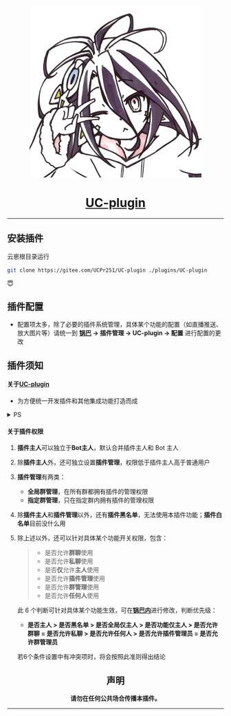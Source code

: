 <div align="center">

<p align="center">
  <a href="https://mzh.moegirl.org.cn/%E4%BC%91%E6%AF%94%C2%B7%E5%A4%9A%E6%8B%89">
    <img width="400" src="./resources/xiubi1.jpg" title="她真好看">
  </a>
</p>

# [UC-plugin](https://gitee.com/UCPr251/UC-plugin)

</div>

---

## 安装插件

云崽根目录运行

```Bash
git clone https://gitee.com/UCPr251/UC-plugin ./plugins/UC-plugin
```

:innocent:

<!-- ## 插件功能

- 可见#UC帮助（还没做emmmmm……）

#### [群开关Bot](./apps/switchBot.js) -->

<div align="center">

</div>

## 插件配置

- 配置项太多，除了必要的插件系统管理，具体某个功能的配置（如直播推送、放大图片等）请统一到 **[锅巴](https://gitee.com/guoba-yunzai/guoba-plugin) → 插件管理 → UC-plugin → 配置** 进行配置的更改

## 插件须知

#### 关于[UC-plugin](#uc-plugin测试)

- 为方便统一开发插件和其他集成功能打造而成

<details>
<summary>PS</summary>

~~给大家介绍一下，这是我老婆：~~:innocent:

<p align="center">
  <a href="https://www.bilibili.com/read/cv13428981?spm_id_from=333.999.0.0">
    <img width="400" src="./resources/xiubi2.jpg" title="她真好看">
  </a>
</p>

~~都 3202 年了，[游戏人生](https://www.bilibili.com/bangumi/play/ep4371?spm_id_from=333.337.0.0 "游戏人生")第 2 季啥时候才能出啊~~

</details>

#### 关于插件权限

1. **插件主人**可以独立于**Bot主人**，默认合并插件主人和 Bot 主人
2. 除**插件主人**外，还可独立设置**插件管理**，权限低于插件主人高于普通用户
3. **插件管理**有两类：
   - **全局群管理**，在所有群都拥有插件的管理权限
   - **指定群管理**，只在指定群内拥有插件的管理权限
4. 除**插件主人**和**插件管理**以外，还有**插件黑名单**，无法使用本插件功能；**插件白名单**目前没什么用
5. 除上述以外，还可以针对具体某个功能开关权限，包含：

   > - 是否允许**群聊**使用
   > - 是否允许**私聊**使用
   > - 是否**仅**允许**主人**使用
   > - 是否允许**插件管理**使用
   > - 是否允许**群管理**使用
   > - 是否允许**任何人**使用

   此 6 个判断可针对具体某个功能生效，可在[**锅巴内**](#配置插件)进行修改，判断优先级：

   - **是否主人 > 是否黑名单 > 是否全局仅主人 > 是否功能仅主人 > 是否允许群聊 = 是否允许私聊 > 是否允许任何人 > 是否允许插件管理员 = 是否允许群管理员**

   若6个条件设置中有冲突项时，将会按照此准则得出结论

<div align="center">

## 声明

**请勿在任何公共场合传播本插件。**

</div>

---
